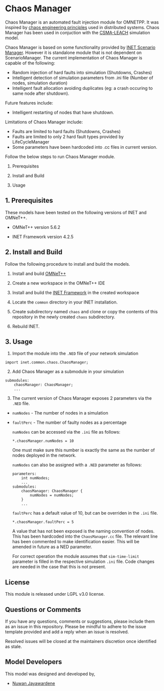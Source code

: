 # Chaos Manager

Chaos Manager is an automated fault injection module for OMNETPP. It was inspired by [chaos engineering principles](https://principlesofchaos.org/) used in distributed systems. 
Chaos Manager has been used in conjuction with the [CSMA-LEACH](https://github.com/Agr-IoT/LEACH) simulation model.

Chaos Manager is based on some functionality provided by [INET Scenario Manager](https://inet.omnetpp.org/docs/users-guide/ch-scenario-scripting.html). However it is standalone module that is not dependent on ScenarioManager. The current implementation of Chaos Manager is capable of the following:

- Random injection of hard faults into simulation (Shutdowns, Crashes)
- Intelligent detection of simulation parameters from .ini file (Number of nodes, simulation duration)
- Intelligent fault allocation avoiding duplicates (eg: a crash occuring to same node after shutdown).

Future features include:

- Intelligent restarting of nodes that have shutdown.

Limitations of Chaos Manager include:

- Faults are limited to hard faults (Shutdowns, Crashes)
- Faults are limited to only 2 hard fault types provided by LifeCycleManager
- Some parameters have been hardcoded into .cc files in current version.


Follow the below steps to run Chaos Manager module.

1. Prerequisites

2. Install and Build

3. Usage

## 1. Prerequisites

These models have been tested on the following versions of INET and OMNeT++.

- OMNeT++ version 5.6.2

- INET Framework version 4.2.5

## 2. Install and Build

Follow the following procedure to install and build the models.

1. Install and build [OMNeT++](https://omnetpp.org)

2. Create a new workspace in the OMNeT++ IDE

3. Install and build the [INET Framework](https://inet.omnetpp.org) in the created workspace

4. Locate the `common` directory in your INET installation.

5. Create subdirectory named `chaos` and clone or copy the contents of this repository in the newly created `chaos` subdirectory.

6. Rebuild INET.

## 3. Usage

1. Import the module into the `.NED` file of your network simulation

```
import inet.common.chaos.ChaosManager;
```

2. Add Chaos Manager as a submodule in your simulation

```
submodules:
    chaosManager: ChaosManager;
    ...
```

3. The current version of Chaos Manager exposes 2 parameters via the `.NED` file.

- `numNodes` - The number of nodes in a simulation
- `faultPerc` - The number of faulty nodes as a percentage

    `numNodes` can be accessed via the `.ini` file as follows:
    ```
    *.chaosManager.numNodes = 10
    ```
    One must make sure this number is exactly the same as the number of nodes deployed in the network.

    `numNodes` can also be assigned with a `.NED` parameter as follows:
    ```
    parameters:
        int numNodes;
        ...
    submodules:
		chaosManager: ChaosManager {
		    numNodes = numNodes;
		}
        ...
    ```

    `faultPerc` has a default value of 10, but can be overriden in the `.ini` file.

    ```
    *.chaosManager.faultPerc = 5
    ```

    A value that has not been exposed is the naming convention of nodes. This has been hardcoded into the `ChaosManager.cc` file.
    The relevant line has been commented to make identification easier. This will be amended in future as a NED parameter.

    For correct operation the module assumes that `sim-time-limit` parameter is filled in the respective simulation `.ini` file. Code changes are needed in the case that this is not present.

## License

This module is released under LGPL v3.0 license.

## Questions or Comments

If you have any questions, comments or suggestions, please include them as an issue in this repository.
Please be mindful to adhere to the issue template provided and add a reply when an issue is resolved.

Resolved issues will be closed at the maintainers discretion once identified as stale.

## Model Developers

This model was designed and  developed by,

  - [Nuwan Jayawardene](https://github.com/n-jay)